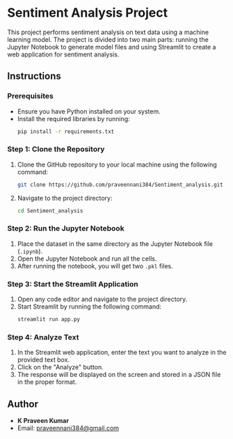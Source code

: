 # Sentiment Analysis Project

This project performs sentiment analysis on text data using a machine learning model. The project is divided into two main parts: running the Jupyter Notebook to generate model files and using Streamlit to create a web application for sentiment analysis.

## Instructions

### Prerequisites

- Ensure you have Python installed on your system.
- Install the required libraries by running:
  ```bash
  pip install -r requirements.txt
  ```

### Step 1: Clone the Repository

1. Clone the GitHub repository to your local machine using the following command:
   ```bash
   git clone https://github.com/praveennani384/Sentiment_analysis.git
   ```
2. Navigate to the project directory:
   ```bash
   cd Sentiment_analysis
   ```

### Step 2: Run the Jupyter Notebook

1. Place the dataset in the same directory as the Jupyter Notebook file (`.ipynb`).
2. Open the Jupyter Notebook and run all the cells.
3. After running the notebook, you will get two `.pkl` files.

### Step 3: Start the Streamlit Application

1. Open any code editor and navigate to the project directory.
2. Start Streamlit by running the following command:
   ```bash
   streamlit run app.py
   ```

### Step 4: Analyze Text

1. In the Streamlit web application, enter the text you want to analyze in the provided text box.
2. Click on the "Analyze" button.
3. The response will be displayed on the screen and stored in a JSON file in the proper format.

## Author

- **K Praveen Kumar**
- Email: [praveennani384@gmail.com](mailto:praveennani384@gmail.com)
